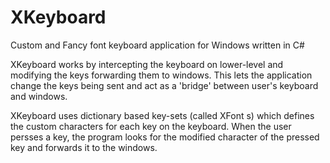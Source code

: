 # XKeyboard
Custom and Fancy font keyboard application for Windows written in C#

XKeyboard works by intercepting the keyboard on lower-level and modifying the keys forwarding them to windows. 
This lets the application change the keys being sent and act as a 'bridge' between user's keyboard and windows. 

XKeyboard uses dictionary based key-sets (called XFont s) which defines the custom characters for each key on the keyboard. 
When the user persses a key, the program looks for the modified character of the pressed key and forwards it to the windows. 

